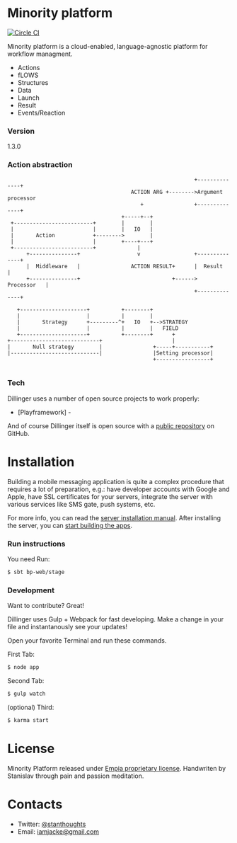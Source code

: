 # Minority platform

[![Circle CI](https://circleci.com/gh/Jacke/coldbreeze/tree/master.svg?style=svg)](https://circleci.com/gh/Jacke/coldbreeze/tree/master)

Minority platform is a cloud-enabled, language-agnostic platform for workflow managment.

  - Actions
  - fLOWS
  - Structures
  - Data
  - Launch
  - Result
  - Events/Reaction

### Version
1.3.0


### Action abstraction


```
                                                           +--------------+
                                       ACTION ARG +-------->Argument processor
                                          +                +--------------+
                                    +-----+--+
 +-------------------------+        |        |
 |                         |        |   IO   |
 |       Action            +-------->        |
 |                         |        +----+---+
 +-------------------------+             |
      +---------------+                  v                 +--------------+
      |  Middleware   |                ACTION RESULT+      |  Result      |
      +---------------+                             +------>  Processor   |
                                                           +--------------+

   +---------------------+          +--------+
   |                     |          |        |
   |       Strategy      +---------^+   IO   +-->STRATEGY
   |                     |          |        |   FIELD
   +---------------------+          +--------+      +
+----------------------------+                      |
|       Null strategy        |                +-----+-----------+
|----------------------------|                |Setting processor|
                                              +-----------------+


```


### Tech

Dillinger uses a number of open source projects to work properly:

* [Playframework] -


And of course Dillinger itself is open source with a [public repository][dill]
 on GitHub.

# Installation

Building a mobile messaging application is quite a complex procedure that requires a lot of preparation, e.g.: have developer accounts with Google and Apple, have SSL certificates for your servers, integrate the server with various services like SMS gate, push systems, etc.

For more info, you can read the [server installation manual](docs/SERVER.md). After installing the server, you can [start building the apps](docs/APPS.md).

### Run instructions

You need Run:

```sh
$ sbt bp-web/stage
```


### Development

Want to contribute? Great!

Dillinger uses Gulp + Webpack for fast developing.
Make a change in your file and instantanously see your updates!

Open your favorite Terminal and run these commands.

First Tab:
```sh
$ node app
```

Second Tab:
```sh
$ gulp watch
```

(optional) Third:
```sh
$ karma start
```




# License

Minority Platform released under [Empia proprietary license](LICENSE).
Handwriten by Stanislav through pain and passion meditation.

# Contacts

* Twitter: [@stanthoughts](https://twitter.com/stanthoughts)
* Email: [iamjacke@gmail.com](mailto:iamjacke@gmail.com)



[//]: # (These are reference links used in the body of this note and get stripped out when the markdown processor does its job. There is no need to format nicely because it shouldn't be seen. Thanks SO - http://stackoverflow.com/questions/4823468/store-comments-in-markdown-syntax)


   [dill]: <https://github.com/joemccann/dillinger>
   [git-repo-url]: <https://github.com/joemccann/dillinger.git>
   [john gruber]: <http://daringfireball.net>
   [@thomasfuchs]: <http://twitter.com/thomasfuchs>
   [df1]: <http://daringfireball.net/projects/markdown/>
   [marked]: <https://github.com/chjj/marked>
   [Ace Editor]: <http://ace.ajax.org>
   [node.js]: <http://nodejs.org>
   [Twitter Bootstrap]: <http://twitter.github.com/bootstrap/>
   [keymaster.js]: <https://github.com/madrobby/keymaster>
   [jQuery]: <http://jquery.com>
   [@tjholowaychuk]: <http://twitter.com/tjholowaychuk>
   [express]: <http://expressjs.com>
   [AngularJS]: <http://angularjs.org>
   [Gulp]: <http://gulpjs.com>

   [PlDb]: <https://github.com/joemccann/dillinger/tree/master/plugins/dropbox/README.md>
   [PlGh]:  <https://github.com/joemccann/dillinger/tree/master/plugins/github/README.md>
   [PlGd]: <https://github.com/joemccann/dillinger/tree/master/plugins/googledrive/README.md>
   [PlOd]: <https://github.com/joemccann/dillinger/tree/master/plugins/onedrive/README.md>
